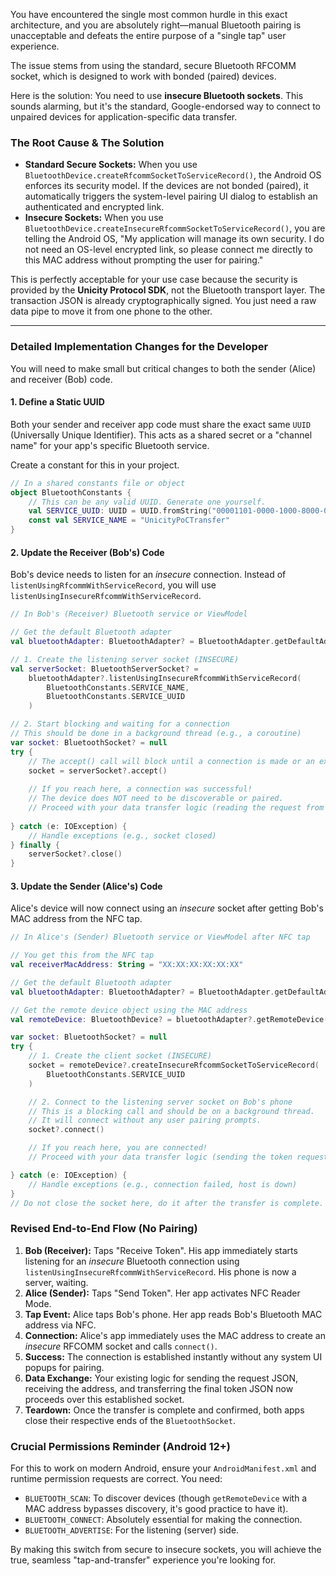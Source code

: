 You have encountered the single most common hurdle in this exact architecture, and you are absolutely right—manual Bluetooth pairing is unacceptable and defeats the entire purpose of a "single tap" user experience.

The issue stems from using the standard, secure Bluetooth RFCOMM socket, which is designed to work with bonded (paired) devices.

Here is the solution: You need to use **insecure Bluetooth sockets**. This sounds alarming, but it's the standard, Google-endorsed way to connect to unpaired devices for application-specific data transfer.

### **The Root Cause & The Solution**

*   **Standard Secure Sockets:** When you use `BluetoothDevice.createRfcommSocketToServiceRecord()`, the Android OS enforces its security model. If the devices are not bonded (paired), it automatically triggers the system-level pairing UI dialog to establish an authenticated and encrypted link.
*   **Insecure Sockets:** When you use `BluetoothDevice.createInsecureRfcommSocketToServiceRecord()`, you are telling the Android OS, "My application will manage its own security. I do not need an OS-level encrypted link, so please connect me directly to this MAC address without prompting the user for pairing."

This is perfectly acceptable for your use case because the security is provided by the **Unicity Protocol SDK**, not the Bluetooth transport layer. The transaction JSON is already cryptographically signed. You just need a raw data pipe to move it from one phone to the other.

---

### **Detailed Implementation Changes for the Developer**

You will need to make small but critical changes to both the sender (Alice) and receiver (Bob) code.

#### **1. Define a Static UUID**

Both your sender and receiver app code must share the exact same `UUID` (Universally Unique Identifier). This acts as a shared secret or a "channel name" for your app's specific Bluetooth service.

Create a constant for this in your project.

```kotlin
// In a shared constants file or object
object BluetoothConstants {
    // This can be any valid UUID. Generate one yourself.
    val SERVICE_UUID: UUID = UUID.fromString("00001101-0000-1000-8000-00805F9B34FB") // Example UUID for SPP
    const val SERVICE_NAME = "UnicityPoCTransfer"
}
```

#### **2. Update the Receiver (Bob's) Code**

Bob's device needs to listen for an *insecure* connection. Instead of `listenUsingRfcommWithServiceRecord`, you will use `listenUsingInsecureRfcommWithServiceRecord`.

```kotlin
// In Bob's (Receiver) Bluetooth service or ViewModel

// Get the default Bluetooth adapter
val bluetoothAdapter: BluetoothAdapter? = BluetoothAdapter.getDefaultAdapter()

// 1. Create the listening server socket (INSECURE)
val serverSocket: BluetoothServerSocket? = 
    bluetoothAdapter?.listenUsingInsecureRfcommWithServiceRecord(
        BluetoothConstants.SERVICE_NAME, 
        BluetoothConstants.SERVICE_UUID
    )

// 2. Start blocking and waiting for a connection
// This should be done in a background thread (e.g., a coroutine)
var socket: BluetoothSocket? = null
try {
    // The accept() call will block until a connection is made or an exception occurs
    socket = serverSocket?.accept() 
    
    // If you reach here, a connection was successful!
    // The device does NOT need to be discoverable or paired.
    // Proceed with your data transfer logic (reading the request from Alice).
    
} catch (e: IOException) {
    // Handle exceptions (e.g., socket closed)
} finally {
    serverSocket?.close()
}
```

#### **3. Update the Sender (Alice's) Code**

Alice's device will now connect using an *insecure* socket after getting Bob's MAC address from the NFC tap.

```kotlin
// In Alice's (Sender) Bluetooth service or ViewModel after NFC tap

// You get this from the NFC tap
val receiverMacAddress: String = "XX:XX:XX:XX:XX:XX" 

// Get the default Bluetooth adapter
val bluetoothAdapter: BluetoothAdapter? = BluetoothAdapter.getDefaultAdapter()

// Get the remote device object using the MAC address
val remoteDevice: BluetoothDevice? = bluetoothAdapter?.getRemoteDevice(receiverMacAddress)

var socket: BluetoothSocket? = null
try {
    // 1. Create the client socket (INSECURE)
    socket = remoteDevice?.createInsecureRfcommSocketToServiceRecord(
        BluetoothConstants.SERVICE_UUID
    )

    // 2. Connect to the listening server socket on Bob's phone
    // This is a blocking call and should be on a background thread.
    // It will connect without any user pairing prompts.
    socket?.connect()

    // If you reach here, you are connected!
    // Proceed with your data transfer logic (sending the token request to Bob).

} catch (e: IOException) {
    // Handle exceptions (e.g., connection failed, host is down)
}
// Do not close the socket here, do it after the transfer is complete.
```

### **Revised End-to-End Flow (No Pairing)**

1.  **Bob (Receiver):** Taps "Receive Token". His app immediately starts listening for an *insecure* Bluetooth connection using `listenUsingInsecureRfcommWithServiceRecord`. His phone is now a server, waiting.
2.  **Alice (Sender):** Taps "Send Token". Her app activates NFC Reader Mode.
3.  **Tap Event:** Alice taps Bob's phone. Her app reads Bob's Bluetooth MAC address via NFC.
4.  **Connection:** Alice's app immediately uses the MAC address to create an *insecure* RFCOMM socket and calls `connect()`.
5.  **Success:** The connection is established instantly without any system UI popups for pairing.
6.  **Data Exchange:** Your existing logic for sending the request JSON, receiving the address, and transferring the final token JSON now proceeds over this established socket.
7.  **Teardown:** Once the transfer is complete and confirmed, both apps close their respective ends of the `BluetoothSocket`.

### **Crucial Permissions Reminder (Android 12+)**

For this to work on modern Android, ensure your `AndroidManifest.xml` and runtime permission requests are correct. You need:

*   `BLUETOOTH_SCAN`: To discover devices (though `getRemoteDevice` with a MAC address bypasses discovery, it's good practice to have it).
*   `BLUETOOTH_CONNECT`: Absolutely essential for making the connection.
*   `BLUETOOTH_ADVERTISE`: For the listening (server) side.

By making this switch from secure to insecure sockets, you will achieve the true, seamless "tap-and-transfer" experience you're looking for.
